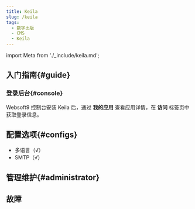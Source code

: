```yaml
---
title: Keila
slug: /keila
tags:
  - 数字出版
  - CMS
  - Keila
---
```


import Meta from './_include/keila.md';

<Meta name="meta" />

## 入门指南{#guide}

### 登录后台{#console}

Websoft9 控制台安装 Keila 后，通过 **我的应用** 查看应用详情，在 **访问** 标签页中获取登录信息。  

## 配置选项{#configs}

- 多语言（√）
- SMTP（√）

## 管理维护{#administrator}

## 故障
